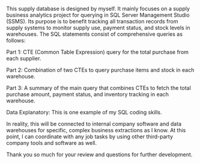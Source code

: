 This supply database is designed by myself. It mainly focuses on a supply business analytics project for querying in SQL Server Management Studio (SSMS).
Its purpose is to benefit tracking all transaction records from supply systems to monitor supply use, payment status, and stock levels in warehouses.
The SQL statements consist of comprehensive queries as follows:

Part 1: CTE (Common Table Expression) query for the total purchase from each supplier.

Part 2: Combination of two CTEs to query purchase items and stock in each warehouse.

Part 3: A summary of the main query that combines CTEs to fetch the total purchase amount, payment status, and inventory tracking in each warehouse.

 Data Explanatory: This is one example of my SQL coding skills.
 
 In reality, this will be connected to internal company software and data warehouses for specific, complex business extractions as I know. 
 At this point, I can coordinate with any job tasks by using other third-party company tools and software as well.

Thank you so much for your review and questions for further development.
